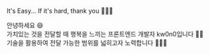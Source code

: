 It's Easy... If it's hard, thank you 🤹🏻‍♂️

안녕하세요 😄  
가치있는 것을 전달할 때 행복을 느끼는 프론트엔드 개발자 kw0n0입니다 👫🏻    
기술을 활용하여 전달 가능한 범위를 넓히고자 노력합니다 🏃🏻‍♂️   

<!--
**kw0n0/kw0n0** is a ✨ _special_ ✨ repository because its `README.md` (this file) appears on your GitHub profile.

Here are some ideas to get you started:

- 🔭 I’m currently working on ...
- 🌱 I’m currently learning ...
- 👯 I’m looking to collaborate on ...
- 🤔 I’m looking for help with ...
- 💬 Ask me about ...
- 📫 How to reach me: ...
- 😄 Pronouns: ...
- ⚡ Fun fact: ...
-->
